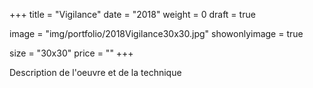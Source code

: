 +++
title = "Vigilance"
date = "2018"
weight = 0 
draft = true

image = "img/portfolio/2018Vigilance30x30.jpg"
showonlyimage = true

size = "30x30"
price = ""
+++

<!--more-->

Description de l'oeuvre et de la technique


